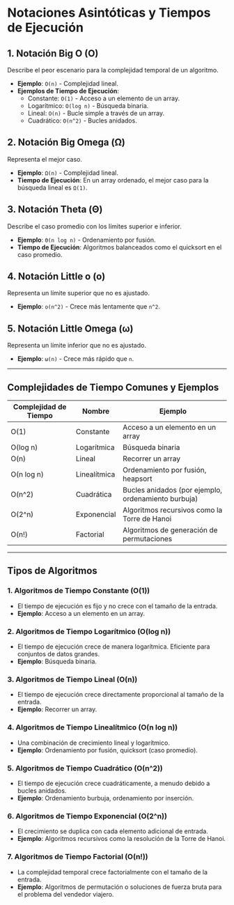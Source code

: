 # Notaciones Asintóticas y Tiempos de Ejecución

## 1. Notación Big O (O)

Describe el peor escenario para la complejidad temporal de un algoritmo.

- **Ejemplo**: `O(n)` - Complejidad lineal.
- **Ejemplos de Tiempo de Ejecución**:
  - Constante: `O(1)` - Acceso a un elemento de un array.
  - Logarítmico: `O(log n)` - Búsqueda binaria.
  - Lineal: `O(n)` - Bucle simple a través de un array.
  - Cuadrático: `O(n^2)` - Bucles anidados.

## 2. Notación Big Omega (Ω)

Representa el mejor caso.

- **Ejemplo**: `Ω(n)` - Complejidad lineal.
- **Tiempo de Ejecución**: En un array ordenado, el mejor caso para la búsqueda lineal es `Ω(1)`.

## 3. Notación Theta (Θ)

Describe el caso promedio con los límites superior e inferior.

- **Ejemplo**: `Θ(n log n)` - Ordenamiento por fusión.
- **Tiempo de Ejecución**: Algoritmos balanceados como el quicksort en el caso promedio.

## 4. Notación Little o (o)

Representa un límite superior que no es ajustado.

- **Ejemplo**: `o(n^2)` - Crece más lentamente que `n^2`.

## 5. Notación Little Omega (ω)

Representa un límite inferior que no es ajustado.

- **Ejemplo**: `ω(n)` - Crece más rápido que `n`.

---

## Complejidades de Tiempo Comunes y Ejemplos

| Complejidad de Tiempo | Nombre       | Ejemplo                                             |
| --------------------- | ------------ | --------------------------------------------------- |
| O(1)                  | Constante    | Acceso a un elemento en un array                    |
| O(log n)              | Logarítmica  | Búsqueda binaria                                    |
| O(n)                  | Lineal       | Recorrer un array                                   |
| O(n log n)            | Linealítmica | Ordenamiento por fusión, heapsort                   |
| O(n^2)                | Cuadrática   | Bucles anidados (por ejemplo, ordenamiento burbuja) |
| O(2^n)                | Exponencial  | Algoritmos recursivos como la Torre de Hanoi        |
| O(n!)                 | Factorial    | Algoritmos de generación de permutaciones           |

---

## Tipos de Algoritmos

### 1. **Algoritmos de Tiempo Constante (O(1))**

- El tiempo de ejecución es fijo y no crece con el tamaño de la entrada.
- **Ejemplo**: Acceso a un elemento en un array.

### 2. **Algoritmos de Tiempo Logarítmico (O(log n))**

- El tiempo de ejecución crece de manera logarítmica. Eficiente para conjuntos de datos grandes.
- **Ejemplo**: Búsqueda binaria.

### 3. **Algoritmos de Tiempo Lineal (O(n))**

- El tiempo de ejecución crece directamente proporcional al tamaño de la entrada.
- **Ejemplo**: Recorrer un array.

### 4. **Algoritmos de Tiempo Linealítmico (O(n log n))**

- Una combinación de crecimiento lineal y logarítmico.
- **Ejemplo**: Ordenamiento por fusión, quicksort (caso promedio).

### 5. **Algoritmos de Tiempo Cuadrático (O(n^2))**

- El tiempo de ejecución crece cuadráticamente, a menudo debido a bucles anidados.
- **Ejemplo**: Ordenamiento burbuja, ordenamiento por inserción.

### 6. **Algoritmos de Tiempo Exponencial (O(2^n))**

- El crecimiento se duplica con cada elemento adicional de entrada.
- **Ejemplo**: Algoritmos recursivos como la resolución de la Torre de Hanoi.

### 7. **Algoritmos de Tiempo Factorial (O(n!))**

- La complejidad temporal crece factorialmente con el tamaño de la entrada.
- **Ejemplo**: Algoritmos de permutación o soluciones de fuerza bruta para el problema del vendedor viajero.
